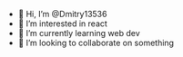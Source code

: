- 👋 Hi, I’m @Dmitry13536
- 👀 I’m interested in react
- 🌱 I’m currently learning web dev
- 💞️ I’m looking to collaborate on something

<!---
Dmitry13536/Dmitry13536 is a ✨ special ✨ repository because its `README.md` (this file) appears on your GitHub profile.
You can click the Preview link to take a look at your changes.
--->
